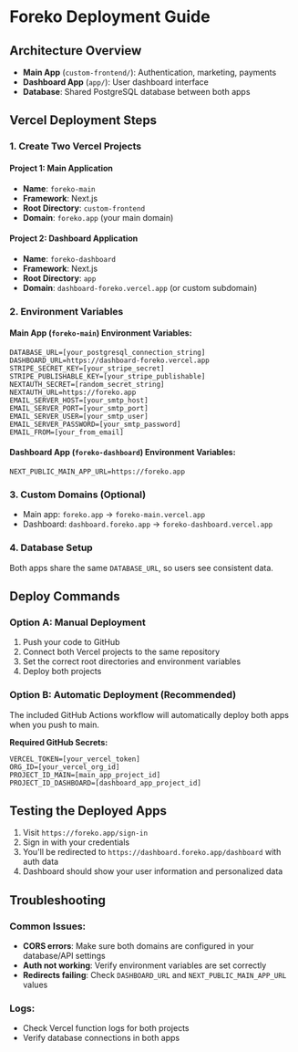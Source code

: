 # Foreko Deployment Guide

## Architecture Overview

- **Main App** (`custom-frontend/`): Authentication, marketing, payments
- **Dashboard App** (`app/`): User dashboard interface  
- **Database**: Shared PostgreSQL database between both apps

## Vercel Deployment Steps

### 1. Create Two Vercel Projects

#### Project 1: Main Application
- **Name**: `foreko-main` 
- **Framework**: Next.js
- **Root Directory**: `custom-frontend`
- **Domain**: `foreko.app` (your main domain)

#### Project 2: Dashboard Application  
- **Name**: `foreko-dashboard`
- **Framework**: Next.js
- **Root Directory**: `app`
- **Domain**: `dashboard-foreko.vercel.app` (or custom subdomain)

### 2. Environment Variables

#### Main App (`foreko-main`) Environment Variables:
```
DATABASE_URL=[your_postgresql_connection_string]
DASHBOARD_URL=https://dashboard-foreko.vercel.app
STRIPE_SECRET_KEY=[your_stripe_secret]
STRIPE_PUBLISHABLE_KEY=[your_stripe_publishable]
NEXTAUTH_SECRET=[random_secret_string]
NEXTAUTH_URL=https://foreko.app
EMAIL_SERVER_HOST=[your_smtp_host]
EMAIL_SERVER_PORT=[your_smtp_port]
EMAIL_SERVER_USER=[your_smtp_user]
EMAIL_SERVER_PASSWORD=[your_smtp_password]
EMAIL_FROM=[your_from_email]
```

#### Dashboard App (`foreko-dashboard`) Environment Variables:
```
NEXT_PUBLIC_MAIN_APP_URL=https://foreko.app
```

### 3. Custom Domains (Optional)
- Main app: `foreko.app` → `foreko-main.vercel.app`
- Dashboard: `dashboard.foreko.app` → `foreko-dashboard.vercel.app`

### 4. Database Setup
Both apps share the same `DATABASE_URL`, so users see consistent data.

## Deploy Commands

### Option A: Manual Deployment
1. Push your code to GitHub
2. Connect both Vercel projects to the same repository
3. Set the correct root directories and environment variables
4. Deploy both projects

### Option B: Automatic Deployment (Recommended)
The included GitHub Actions workflow will automatically deploy both apps when you push to main.

**Required GitHub Secrets:**
```
VERCEL_TOKEN=[your_vercel_token]
ORG_ID=[your_vercel_org_id]  
PROJECT_ID_MAIN=[main_app_project_id]
PROJECT_ID_DASHBOARD=[dashboard_app_project_id]
```

## Testing the Deployed Apps

1. Visit `https://foreko.app/sign-in`
2. Sign in with your credentials
3. You'll be redirected to `https://dashboard.foreko.app/dashboard` with auth data
4. Dashboard should show your user information and personalized data

## Troubleshooting

### Common Issues:
- **CORS errors**: Make sure both domains are configured in your database/API settings
- **Auth not working**: Verify environment variables are set correctly
- **Redirects failing**: Check `DASHBOARD_URL` and `NEXT_PUBLIC_MAIN_APP_URL` values

### Logs:
- Check Vercel function logs for both projects
- Verify database connections in both apps